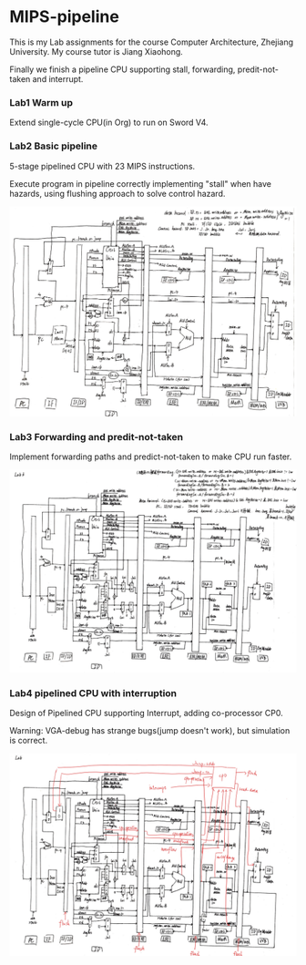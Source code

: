 # MIPS-pipeline
This is my Lab assignments for the course Computer Architecture, Zhejiang University. My course tutor is Jiang Xiaohong.

Finally we finish a pipeline CPU supporting stall, forwarding, predit-not-taken and interrupt.

### Lab1 Warm up
Extend single-cycle CPU(in Org) to run on Sword V4.


### Lab2 Basic pipeline 
5-stage pipelined CPU with 23 MIPS instructions. 

Execute program in pipeline correctly implementing "stall" when have hazards, using flushing approach to solve control hazard. 

![Lab2](/figure/Lab2_cpu.jpg)


### Lab3 Forwarding and predit-not-taken
Implement forwarding paths and predict-not-taken
to make CPU run faster.

![Lab3](/figure/Lab3_cpu.jpg)


### Lab4 pipelined CPU with interruption 
Design of Pipelined CPU supporting Interrupt, adding co-processor CP0.

Warning: VGA-debug has strange bugs(jump doesn't work), but simulation is correct.

![Lab4](/figure/Lab4_cpu.jpg)